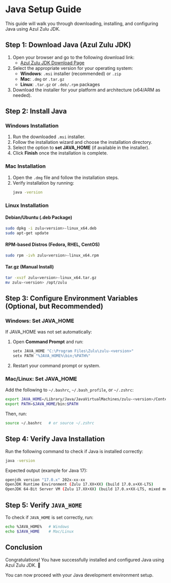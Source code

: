 # Java Setup Guide

This guide will walk you through downloading, installing, and configuring Java using Azul Zulu JDK.

## Step 1: Download Java (Azul Zulu JDK)

1. Open your browser and go to the following download link:
   - [Azul Zulu JDK Download Page](https://www.azul.com/downloads/?package=jdk#zulu)
2. Select the appropriate version for your operating system:
   - **Windows**: `.msi` installer (recommended) or `.zip`
   - **Mac**: `.dmg` or `.tar.gz`
   - **Linux**: `.tar.gz` or `.deb/.rpm` packages
3. Download the installer for your platform and architecture (x64/ARM as needed).

## Step 2: Install Java

### **Windows Installation**
1. Run the downloaded `.msi` installer.
2. Follow the installation wizard and choose the installation directory.
3. Select the option to **set JAVA_HOME** (if available in the installer).
4. Click **Finish** once the installation is complete.

### **Mac Installation**
1. Open the `.dmg` file and follow the installation steps.
2. Verify installation by running:
   ```sh
   java -version
   ```

### **Linux Installation**
#### **Debian/Ubuntu (.deb Package)**
```sh
sudo dpkg -i zulu<version>-linux_x64.deb
sudo apt-get update
```

#### **RPM-based Distros (Fedora, RHEL, CentOS)**
```sh
sudo rpm -ivh zulu<version>-linux_x64.rpm
```

#### **Tar.gz (Manual Install)**
```sh
tar -xvzf zulu<version>-linux_x64.tar.gz
mv zulu-<version> /opt/zulu
```

## Step 3: Configure Environment Variables (Optional, but Recommended)

### **Windows: Set JAVA_HOME**
If JAVA_HOME was not set automatically:
1. Open **Command Prompt** and run:
   ```sh
   setx JAVA_HOME "C:\Program Files\Zulu\zulu-<version>"
   setx PATH "%JAVA_HOME%\bin;%PATH%"
   ```
2. Restart your command prompt or system.

### **Mac/Linux: Set JAVA_HOME**
Add the following to `~/.bashrc`, `~/.bash_profile`, or `~/.zshrc`:
```sh
export JAVA_HOME=/Library/Java/JavaVirtualMachines/zulu-<version>/Contents/Home
export PATH=$JAVA_HOME/bin:$PATH
```
Then, run:
```sh
source ~/.bashrc   # or source ~/.zshrc
```

## Step 4: Verify Java Installation
Run the following command to check if Java is installed correctly:
```sh
java -version
```
Expected output (example for Java 17):
```sh
openjdk version "17.0.x" 202x-xx-xx
OpenJDK Runtime Environment (Zulu 17.XX+XX) (build 17.0.x+XX-LTS)
OpenJDK 64-Bit Server VM (Zulu 17.XX+XX) (build 17.0.x+XX-LTS, mixed mode)
```

## Step 5: Verify `JAVA_HOME`
To check if `JAVA_HOME` is set correctly, run:
```sh
echo %JAVA_HOME%   # Windows
echo $JAVA_HOME    # Mac/Linux
```

## Conclusion
Congratulations! You have successfully installed and configured Java using Azul Zulu JDK. 🎉

You can now proceed with your Java development environment setup.
